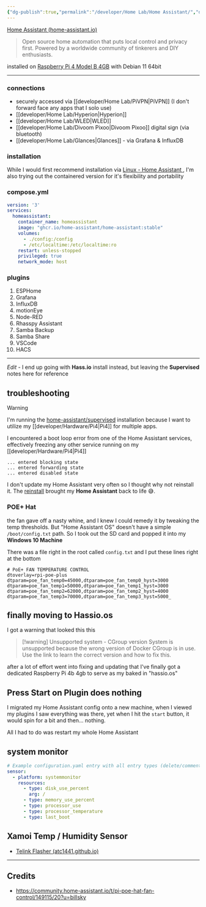 ```yaml
---
{"dg-publish":true,"permalink":"/developer/Home Lab/Home Assistant/","dgPassFrontmatter":true}
---
```


[Home Assistant (home-assistant.io)](https://www.home-assistant.io/)

> Open source home automation that puts local control and privacy first. Powered by a worldwide community of tinkerers and DIY enthusiasts.

installed on [Raspberry Pi 4 Model B  4GB](https://www.raspberrypi.com/products/raspberry-pi-4-model-b/) with Debian 11 64bit

---

### connections
- securely accessed via [[developer/Home Lab/PiVPN\|PiVPN]] (I don't forward face any apps that I solo use)
- [[developer/Home Lab/Hyperion\|Hyperion]]
- [[developer/Home Lab/WLED\|WLED]]
- [[developer/Home Lab/Divoom Pixoo\|Divoom Pixoo]] digital sign (via bluetooth)
- [[developer/Home Lab/Glances\|Glances]] - via Grafana & InfluxDB

### installation 

While I would first recommend installation via [ Linux - Home Assistant ](https://www.home-assistant.io/installation/linux#install-home-assistant-supervised), I'm also trying out the containered version for it's flexibility and portability
### compose.yml
```yml
version: '3'
services:
  homeassistant:
    container_name: homeassistant
    image: "ghcr.io/home-assistant/home-assistant:stable"
    volumes:
      - ./config:/config
      - /etc/localtime:/etc/localtime:ro
    restart: unless-stopped
    privileged: true
    network_mode: host

```


### plugins
1. ESPHome
2. Grafana
3. InfluxDB
4. motionEye
5. Node-RED
6. Rhasspy Assistant
7. Samba Backup
8. Samba Share
9. VSCode
10. HACS

---

*Edit* - I end up going with **Hass.io** install instead, but leaving the **Supervised** notes here for reference
## troubleshooting 
> [!warning]
> I'm running the [home-assistant/supervised](https://github.com/home-assistant/supervised-installer) installation because I want to utilize my [[developer/Hardware/Pi4\|Pi4]] for multiple apps.
> 
> I encountered a boot loop error from one of the Home Assistant services, effectively freezing any other service running on my [[developer/Hardware/Pi4\|Pi4]]
> 

```shell
... entered blocking state
... entered forwarding state
... entered disabled state
```

I don't update my Home Assistant very often so I thought why not reinstall it. The [reinstall](https://github.com/home-assistant/supervised-installer)  brought my **Home Assistant** back to life 😅. 

### POE+ Hat
the fan gave off a nasty whine, and I knew I could remedy it by tweaking the temp thresholds. But "Home Assistant OS" doesn't have a simple `/boot/config.txt` path. So I took out the SD card and popped it into my **Windows 10 Machine**

There was a file right in the root called `config.txt` and I put these lines right at the bottom

```
# PoE+ FAN TEMPERATURE CONTROL  
dtoverlay=rpi-poe-plus  
dtparam=poe_fan_temp0=45000,dtparam=poe_fan_temp0_hyst=3000  
dtparam=poe_fan_temp1=50000,dtparam=poe_fan_temp1_hyst=3000  
dtparam=poe_fan_temp2=62000,dtparam=poe_fan_temp2_hyst=4000  
dtparam=poe_fan_temp3=70000,dtparam=poe_fan_temp3_hyst=5000_
```

## finally moving to Hassio.os
I got a warning that looked this this 

>[!warning] Unsupported system - CGroup version
>System is unsupported because the wrong version of Docker CGroup is in use. Use the link to learn the correct version and how to fix this.

after a lot of effort went into fixing and updating that I've finally got a dedicated Raspberry Pi 4b 4gb to serve as my baked in "hassio.os" 

## Press Start on Plugin does nothing
I migrated my Home Assistant config onto a new machine, when I viewed my plugins I saw everything was there, yet when I hit the `start` button, it would spin for a bit and then... nothing.

All I had to do was restart my whole Home Assistant 

## system monitor
```yml
# Example configuration.yaml entry with all entry types (delete/comment out as necessary)
sensor:
  - platform: systemmonitor
    resources:
      - type: disk_use_percent
        arg: /
      - type: memory_use_percent
      - type: processor_use
      - type: processor_temperature
      - type: last_boot
```

## Xamoi Temp / Humidity Sensor
- [Telink Flasher (atc1441.github.io) ](https://atc1441.github.io/TelinkFlasher.html)


---
## Credits
- https://community.home-assistant.io/t/pi-poe-hat-fan-control/149115/20?u=billsky